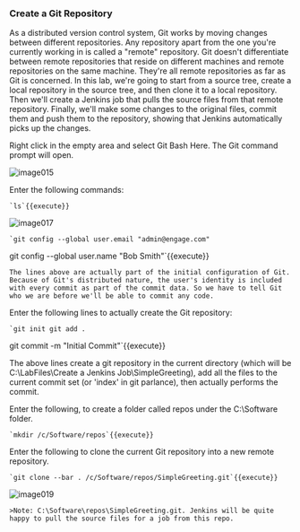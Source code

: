 ### Create a Git Repository

As a distributed version control system, Git works by moving changes between different repositories. Any repository apart from the one you're currently working in is called a "remote" repository. Git doesn't differentiate between remote repositories that reside on different machines and remote repositories on the same machine. They're all remote repositories as far as Git is concerned. In this lab, we're going to start from a source tree, create a local repository in the source tree, and then clone it to a local repository. Then we'll create a Jenkins job that pulls the source files from that remote repository. Finally, we'll make some changes to the original files, commit them and push them to the repository, showing that Jenkins automatically picks up the changes.
 
Right click in the empty area and select Git Bash Here. The Git command prompt will open.

![image015](https://user-images.githubusercontent.com/558905/37422363-77b63ec8-2791-11e8-866f-7984ad0c658f.png)

Enter the following commands:

	`ls`{{execute}}

![image017](https://user-images.githubusercontent.com/558905/37422365-77ded9b4-2791-11e8-8ea9-737c75c92fe1.png)

	`git config --global user.email "admin@engage.com" 
git config --global user.name "Bob Smith"`{{execute}}

	The lines above are actually part of the initial configuration of Git. Because of Git's distributed nature, the user's identity is included with every commit as part of the commit data. So we have to tell Git who we are before we'll be able to commit any code.

Enter the following lines to actually create the Git repository:

	`git init git add .
git commit -m "Initial Commit"`{{execute}}
	
The above lines create a git repository in the current directory (which will be C:\LabFiles\Create a Jenkins Job\SimpleGreeting), add all the files to the current commit set (or 'index' in git parlance), then actually performs the commit.

Enter the following, to create a folder called repos under the C:\Software folder.

	`mkdir /c/Software/repos`{{execute}}
	
Enter the following to clone the current Git repository into a new remote repository.

	`git clone --bar . /c/Software/repos/SimpleGreeting.git`{{execute}}

![image019](https://user-images.githubusercontent.com/558905/37422368-77fbcce0-2791-11e8-8ce7-a5f433cc769e.png)

	>Note: C:\Software\repos\SimpleGreeting.git. Jenkins will be quite happy to pull the source files for a job from this repo.
